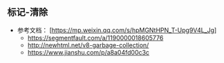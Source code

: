 ## 标记-清除

- 参考文档： [https://mp.weixin.qq.com/s/hpMGNtHPN_T-Upg9V4L_Jg]
  - https://segmentfault.com/a/1190000018605776
  - http://newhtml.net/v8-garbage-collection/
  - https://www.jianshu.com/p/a8a04fd00c3c